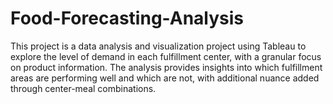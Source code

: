 # Food-Forecasting-Analysis
This project is a data analysis and visualization project using Tableau to explore the level of demand in each fulfillment center, with a granular focus on product information. The analysis provides insights into which fulfillment areas are performing well and which are not, with additional nuance added through center-meal combinations.
